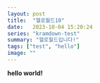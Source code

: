 ```yaml
---
layout: post
title:  "헬로월드10"
date:   2023-10-04 15:20:24
series: "kramdown-test"
summary: "헬로월드입니다!"
tags: ["test", "hello"]
image: ""
---
```


**hello world!**
